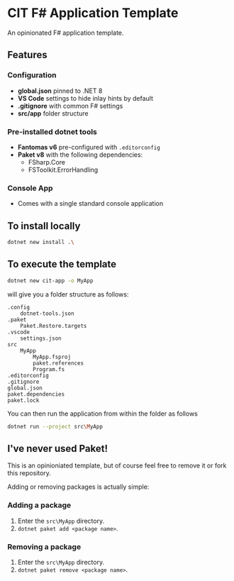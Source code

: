# CIT F# Application Template
An opinionated F# application template.

## Features

### Configuration
* **global.json** pinned to .NET 8
* **VS Code** settings to hide inlay hints by default
* **.gitignore** with common F# settings
* **src/app** folder structure

### Pre-installed dotnet tools
* **Fantomas v6** pre-configured with `.editorconfig`
* **Paket v8** with the following dependencies:
    * FSharp.Core
    * FSToolkit.ErrorHandling

### Console App
* Comes with a single standard console application

## To install locally
```bash
dotnet new install .\
```

## To execute the template
```bash
dotnet new cit-app -o MyApp
```

will give you a folder structure as follows:

```
.config
    dotnet-tools.json
.paket
    Paket.Restore.targets
.vscode
    settings.json
src
    MyApp
        MyApp.fsproj
        paket.references
        Program.fs
.editorconfig
.gitignore
global.json
paket.dependencies
paket.lock
```

You can then run the application from within the folder as follows

```bash
dotnet run --project src\MyApp
```

## I've never used Paket!
This is an opinioniated template, but of course feel free to remove it or fork this repository.

Adding or removing packages is actually simple:

### Adding a package
1. Enter the `src\MyApp` directory.
2. `dotnet paket add <package name>`.
### Removing a package
1. Enter the `src\MyApp` directory.
2. `dotnet paket remove <package name>`.
